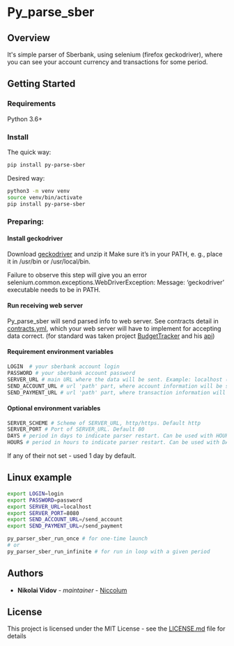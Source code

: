 # Py_parse_sber

## Overview

It's simple parser of Sberbank, using selenium (firefox geckodriver), where you can see your account currency
and transactions for some period.

## Getting Started
### Requirements

Python 3.6+

### Install

The quick way:
```bash
pip install py-parse-sber
```

Desired way:
```bash
python3 -m venv venv
source venv/bin/activate
pip install py-parse-sber
```

### Preparing:

#### Install geckodriver

Download [geckodriver](https://github.com/mozilla/geckodriver/releases) and unzip it
Make sure it’s in your PATH, e. g., place it in /usr/bin or /usr/local/bin.

Failure to observe this step will give you an error selenium.common.exceptions.WebDriverException: 
Message: ‘geckodriver’ executable needs to be in PATH.

#### Run receiving web server

Py_parse_sber will send parsed info to web server.
See contracts detail in [contracts.yml](https://github.com/Niccolum/py_parse_sber/blob/master/contracts.yml),
which your web server will have to implement for accepting data correct. 
(for standard was taken project [BudgetTracker](https://github.com/DiverOfDark/BudgetTracker) and his 
[api](https://github.com/DiverOfDark/BudgetTracker#%D0%B8%D1%81%D1%82%D0%BE%D1%87%D0%BD%D0%B8%D0%BA%D0%B8-%D0%B4%D0%B0%D0%BD%D0%BD%D1%8B%D1%85))

#### Requirement environment variables

```bash
LOGIN  # your sberbank account login
PASSWORD # your sberbank account password
SERVER_URL # main URL where the data will be sent. Example: localhost (or service name in docker-compose.yml)
SEND_ACCOUNT_URL # url 'path' part, where account information will be sent. Example: /send_account
SEND_PAYMENT_URL # url 'path' part, where transaction information will be sent. Example: /send_payment
```

#### Optional environment variables
```bash
SERVER_SCHEME # Scheme of SERVER_URL, http/https. Default http
SERVER_PORT # Port of SERVER_URL. Default 80
DAYS # period in days to indicate parser restart. Can be used with HOURS.
HOURS # period in hours to indicate parser restart. Can be used with DAYS.
```
If any of their not set - used 1 day by default.

## Linux example
```bash
export LOGIN=login
export PASSWORD=password
export SERVER_URL=localhost
export SERVER_PORT=8080
export SEND_ACCOUNT_URL=/send_account
export SEND_PAYMENT_URL=/send_payment

py_parser_sber_run_once # for one-time launch
# or
py_parser_sber_run_infinite # for run in loop with a given period
```

## Authors

*   **Nikolai Vidov** - *maintainer* - [Niccolum](https://github.com/Niccolum)

## License

This project is licensed under the MIT License - see the [LICENSE.md](https://github.com/Niccolum/py_parse_sber/blob/master/LICENSE.md) file for details

